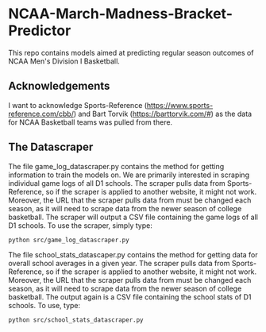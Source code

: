 # NCAA-March-Madness-Bracket-Predictor

This repo contains models aimed at predicting regular season outcomes of NCAA Men's Division I Basketball.

## Acknowledgements

I want to acknowledge Sports-Reference (https://www.sports-reference.com/cbb/) and Bart Torvik (https://barttorvik.com/#) as the data for NCAA Basketball teams was pulled from there.

## The Datascraper

The file game_log_datascraper.py contains the method for getting information to train the models on. We are primarily interested in scraping individual game logs of all D1 schools. The scraper pulls data from Sports-Reference, so if the scraper is applied to another website, it might not work. Moreover, the URL that the scraper pulls data from must be changed each season, as it will need to scrape data from the newer season of college basketball. The scraper will output a CSV file containing the game logs of all D1 schools. To use the scraper, simply type: 

``` python src/game_log_datascraper.py ```

The file school_stats_datascaper.py contains the method for getting data for overall school averages in a given year. The scraper pulls data from Sports-Reference, so if the scraper is applied to another website, it might not work. Moreover, the URL that the scraper pulls data from must be changed each season, as it will need to scrape data from the newer season of college basketball. The output again is a CSV file containing the school stats of D1 schools. To use, type:

``` python src/school_stats_datascraper.py ```
